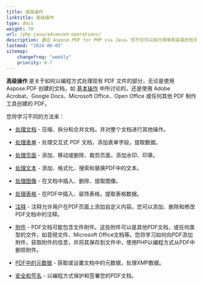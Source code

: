 ```yaml
---
title: 高级操作 
linktitle: 高级操作 
type: docs
weight: 70
url: /php-java/advanced-operations/
description: 通过 Aspose.PDF for PHP via Java，您不仅可以执行简单和容易的任务，还可以应对更复杂的目标。 
lastmod: "2024-06-05"
sitemap:
    changefreq: "weekly"
    priority: 0.7
---
```


**高级操作** 是关于如何以编程方式处理现有 PDF 文件的部分，无论是使用 Aspose.PDF 创建的文档，如 [基本操作](/pdf/php-java/basic-operations) 中所讨论的，还是使用 Adobe Acrobat、Google Docs、Microsoft Office、Open Office 或任何其他 PDF 制作工具创建的 PDF。

您将学习不同的方法来：

- [处理文档](/pdf/php-java/working-with-documents/) - 压缩、拆分和合并文档，并对整个文档进行其他操作。
- [处理表单](/pdf/php-java/working-with-forms/) - 处理交互式 PDF 文档，添加表单字段，提取数据。

- [处理页面](/pdf/php-java/working-with-pages/) - 添加、移动或删除、裁剪页面，添加水印、印章。
- [处理文本](/pdf/php-java/working-with-text/) - 添加、格式化、搜索和替换PDF中的文本。
- [处理图像](/pdf/php-java/working-with-images/) - 在文档中插入、删除、提取图像。
- [处理表格](/pdf/php-java/working-with-tables/) - 在PDF中插入、装饰表格，提取表格数据。
- [注释](/pdf/php-java/annotations/) - 注释允许用户在PDF页面上添加自定义内容。您可以添加、删除和修改PDF文档中的注释。
- [附件](/pdf/php-java/attachments/) - PDF文档可能包含文件附件。这些附件可以是其他PDF文档，或任何类型的文件，如音频文件、Microsoft Office文档等。您将学习如何向PDF添加附件，获取附件的信息，并将其保存到文件中，使用PHP以编程方式从PDF中删除附件。
- [PDF中的元数据](/pdf/php-java/pdf-file-metadata/) - 获取或设置文档中的元数据，处理XMP数据。

- [安全和签名](/pdf/php-java/securing-and-signing/) - 以编程方式保护和签署您的PDF文档。